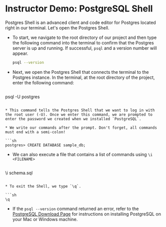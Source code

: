 # Instructor Demo: PostgreSQL Shell

Postgres Shell is an advanced client and code editor for Postgres located right in our terminal. Let's open the Postgres Shell.

* To start, we navigate to the root directory of our project and then type the following command into the terminal to confirm that the Postgres server is up and running. If successful, `psql` and a version number will appear.

  ```sh
  psql --version
  ```

* Next, we open the Postgres Shell that connects the terminal to the Postgres instance. In the terminal, at the root directory of the project, enter the following command:

  ```sh
psql -U postgres
  ```

* This command tells the Postgres Shell that we want to log in with the root user (-U). Once we enter this command, we are prompted to enter the password we created when we installed `PostgreSQL`.

* We write our commands after the prompt. Don't forget, all commands must end with a semi-colon!

  ```sh
  postgres> CREATE DATABASE sample_db;
  ```

* We can also execute a file that contains a list of commands using `\i <FILENAME>`

  ```sh
\i schema.sql
  ```

* To exit the Shell, we type `\q`.

  ```sh
  \q
  ```

* If the `psql --version` command returned an error, refer to the [PostgreSQL Download Page](https://www.postgresql.org/download/) for instructions on installing PostgreSQL on your Mac or Windows machine.

